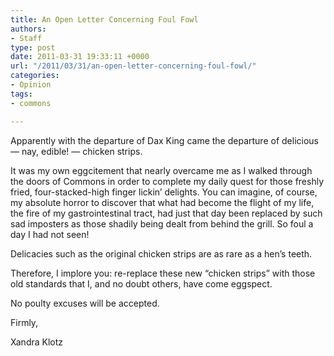 ```yaml
---
title: An Open Letter Concerning Foul Fowl
authors:
- Staff
type: post
date: 2011-03-31 19:33:11 +0000
url: "/2011/03/31/an-open-letter-concerning-foul-fowl/"
categories:
- Opinion
tags:
- commons

---
```

Apparently with the departure of Dax King came the departure of delicious &#8212; nay, edible! &#8212; chicken strips.

It was my own eggcitement that nearly overcame me as I walked through the doors of Commons in order to complete my daily quest for those freshly fried, four-stacked-high finger lickin’ delights. You can imagine, of course, my absolute horror to discover that what had become the flight of my life, the fire of my gastrointestinal tract, had just that day been replaced by such sad imposters as those shadily being dealt from behind the grill. So foul a day I had not seen!

Delicacies such as the original chicken strips are as rare as a hen’s teeth.

Therefore, I implore you: re-replace these new “chicken strips” with those old standards that I, and no doubt others, have come eggspect.

No poulty excuses will be accepted.

Firmly,
  
Xandra Klotz